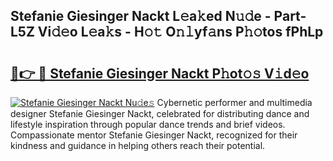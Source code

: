 ## Stefanie Giesinger Nackt L𝚎a𝚔ed N𝚞𝚍e - Part-L5Z Vi𝚍𝚎o L𝚎a𝚔s - H𝚘𝚝 O𝚗𝚕yf𝚊ns P𝚑𝚘tos fPhLp

# <h2><a href="http://kf3gtk.oniu.top/?m=Stefanie+Giesinger+Nackt">🔗👉 🔴 Stefanie Giesinger Nackt P𝚑ot𝚘𝚜 V𝚒d𝚎o</a></h2>

[![Stefanie Giesinger Nackt Nu𝚍e𝚜](https://i.imgur.com/0qMVB7G.gif)](http://kf3gtk.oniu.top/?m=Stefanie+Giesinger+Nackt)
Cybernetic performer and multimedia designer Stefanie Giesinger Nackt, celebrated for distributing dance and lifestyle inspiration through popular dance trends and brief videos. Compassionate mentor Stefanie Giesinger Nackt, recognized for their kindness and guidance in helping others reach their potential.  

